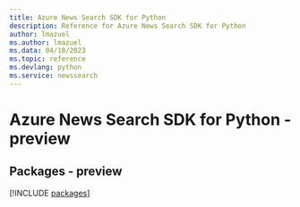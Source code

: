 ```yaml
---
title: Azure News Search SDK for Python
description: Reference for Azure News Search SDK for Python
author: lmazuel
ms.author: lmazuel
ms.data: 04/18/2023
ms.topic: reference
ms.devlang: python
ms.service: newssearch
---
```

# Azure News Search SDK for Python - preview
## Packages - preview
[!INCLUDE [packages](news-search-index.md)]
